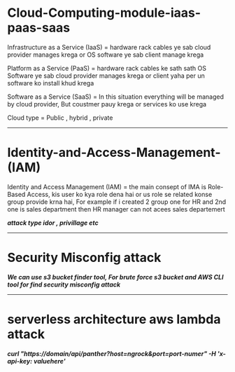 
# Cloud-Computing-module-iaas-paas-saas

Infrastructure as a Service (IaaS) = hardware rack cables ye sab cloud provider manages krega or OS software ye sab client manage krega

Platform as a Service (PaaS) = hardware rack cables ke sath sath OS Software ye sab cloud provider manages krega or client yaha per un software ko install khud krega

Software as a Service (SaaS) = In this situation everything will be managed by cloud provider, But coustmer pauy krega or services ko use krega

Cloud type = Public , hybrid , private

------------------------------------------------------------------------------------------------------------------------------------------------------------------------------------------

# Identity-and-Access-Management-(IAM)

Identity and Access Management (IAM) = the main consept of IMA is Role-Based Access, kis user ko kya role dena hai or us role se related konse group provide krna hai, For example if i created 2 group one for HR and 2nd one is sales department then HR manager can not acees sales departemert 

***attack type idor , privillage etc***

------------------------------------------------------------------------------------------------------------------------------------------------------------------------------------------

# Security Misconfig attack
***We can use s3 bucket finder tool, For brute force s3 bucket and AWS CLI tool for find security misconfig attack***

------------------------------------------------------------------------------------------------------------------------------------------------------------------------------------------

# serverless architecture aws lambda attack 

***curl "https://domain/api/panther?host=ngrock&port=port-numer" -H 'x-api-key: valuehere'***

